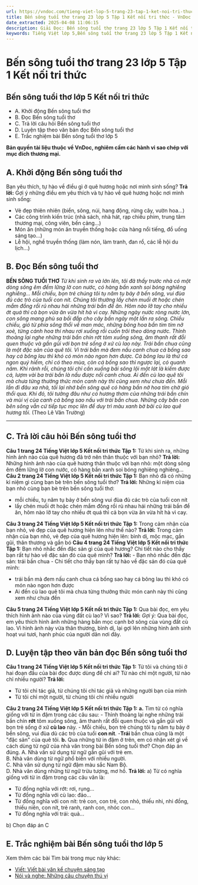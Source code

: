 ```yaml
---
url: https://vndoc.com/tieng-viet-lop-5-trang-23-tap-1-ket-noi-tri-thuc-319579
title: Bến sông tuổi thơ trang 23 lớp 5 Tập 1 Kết nối tri thức - VnDoc.com
date_extracted: 2025-04-08 11:06:15
description: Giải Đọc: Bến sông tuổi thơ trang 23 lớp 5 Tập 1 Kết nối tri thức gồm các phần hướng dẫn giải chi tiết, đầy đủ nhất chỉ có trên VnDoc. Mời các bạn tham khảo.
keywords: Tiếng Việt lớp 5,Bến sông tuổi thơ trang 23 lớp 5 Tập 1 Kết nối tri thức,Tiếng Việt lớp 5 trang 23 Tập 1 Kết nối tri thức,Bến sông tuổi thơ lớp 5 Kết nối tri thức,Tiếng Việt lớp 5 Tập 1 trang 23 Kết nối tri thức,Trả lời câu hỏi Bến sông tuổi thơ,Đọc Bến sông tuổi thơ lớp 5,Bến sông tuổi thơ lớp 5 trang 23,Tiếng Việt lớp 5 Kết nối tri thức,Tiếng Việt lớp 5 Tập 1,sgk Tiếng Việt lớp 5
---
```


# Bến sông tuổi thơ trang 23 lớp 5 Tập 1 Kết nối tri thức
## **Bến sông tuổi thơ lớp 5 Kết nối tri thức**
  * A. Khởi động Bến sông tuổi thơ
  * B. Đọc Bến sông tuổi thơ
  * C. Trả lời câu hỏi Bến sông tuổi thơ
  * D. Luyện tập theo văn bản đọc Bến sông tuổi thơ
  * E. Trắc nghiệm bài Bến sông tuổi thơ lớp 5

**Bản quyền tài liệu thuộc về VnDoc, nghiêm cấm các hành vi sao chép với mục đích thương mại.**
## **A. Khởi động Bến sông tuổi thơ**
Bạn yêu thích, tự hào về điều gì ở quê hương hoặc nơi mình sinh sống?
**Trả lời:**
Gợi ý những điều em yêu thích và tự hào về quê hương hoặc nơi mình sinh sống:
  * Vẻ đẹp thiên nhiên \(biển, sông, núi, hang động, rừng cây, vườn hoa...\)
  * Các công trình kiến trúc \(nhà  sách, nhà hát, rạp chiếu phim, trung tâm thương mại, công viên, bến cảng...\)
  * Món ăn \(những món ăn truyền thống hoặc cửa hàng nổi tiếng, đồ uống sáng tạo...\)
  * Lễ hội, nghề truyền thống \(làm nón, làm tranh, đan rổ, các lễ hội du lịch...\)

## **B. Đọc Bến sông tuổi thơ**
**BẾN SÔNG TUỔI THƠ**
 _Từ khi sinh ra và lớn lên, tôi đã thấy trước nhà có một dòng sông êm đềm lững lờ con nước, có hàng bần xanh soi bóng nghiêng nghiêng..._
_Mỗi chiều, bọn trẻ chúng tôi tụ năm tụ bảy ở bến sông, vui đùa đủ các trò của tuổi con nít. Chúng tôi thường lấy chén muối ớt hoặc chén mắm đồng rồi rủ nhau hái những trái bần để ăn. Hôm nào lỡ tay cho nhiều ớt quá thì cả bọn vừa ăn vừa hít hà vì cay._
_Những ngày nước ròng nước lớn, con sông mang phù sa bồi đắp cho cây bần ngày một lấn ra sông. Chiều chiều, gió từ phía sông thổi về man mác, những bông hoa bần tim tím nở xoè, từng cánh hoa thi nhau rơi xuống rồi cuốn trôi theo dòng nước. Thỉnh thoảng lại nghe những trái bần chín rớt tỏm xuống sông, âm thanh rất đỗi quen thuộc và gần gũi với bọn trẻ sống ở xứ cù lao này._
_Trái bần chua cũng là một đặc sản của quê tôi. Vì trái bần mà đem nấu canh chua cá bống sao hay cá bông lau thì khó có món nào ngon hơn được. Cá bông lau là thứ cá ngon quý hiếm, chỉ có theo mùa, còn cá bống sao thì ngược lại, có quanh năm. Khi rảnh rỗi, chúng tôi chỉ cần xuống bãi sông lội một lát là kiếm được cá, lượm vài ba trái bần là nấu được nồi canh chua. Ai đến cù lao quê tôi mà chưa từng thưởng thức món canh này thì cũng xem như chưa đến._
_Mỗi lần đi đâu xa nhà, tôi lại nhớ bến sông quê có hàng bần nở hoa tím chờ gió thổi qua. Khi đó, tôi tưởng đâu như có hương thơm của những trái bần chín và mùi vị của canh cá bống sao nấu với trái bần chua. Những cây bần con bên sông vẫn cứ tiếp tục mọc lên để duy trì màu xanh bờ bãi cù lao quê hương tôi._
\(Theo Lê Văn Trường\)
****
## **C. Trả lời câu hỏi Bến sông tuổi thơ**
**Câu 1 trang 24 Tiếng Việt lớp 5 Kết nối tri thức Tập 1:** Từ khi sinh ra, những hình ảnh nào của quê hương đã trở nên thân thuộc với bạn nhỏ?
**Trả lời:**
Những hình ảnh nào của quê hương thân thuộc với bạn nhỏ: một dòng sông êm đềm lững lờ con nước, có hàng bần xanh soi bóng nghiêng nghiêng...
**Câu 2 trang 24 Tiếng Việt lớp 5 Kết nối tri thức Tập 1:** Bạn nhỏ đã có những kỉ niệm gì cùng bạn bè trên bến sông tuổi thơ?
**Trả lời:**
Những kỉ niệm của bạn nhỏ cùng bạn bè trên bến sông tuổi thơ:
  * mỗi chiều, tụ năm tụ bảy ở bến sông vui đùa đủ các trò của tuổi con nít
  * lấy chén muối ớt hoặc chén mắm đồng rồi rủ nhau hái những trái bần để ăn, hôm nào lỡ tay cho nhiều ớt quá thì cả bọn vừa ăn vừa hít hà vì cay.

**Câu 3 trang 24 Tiếng Việt lớp 5 Kết nối tri thức Tập 1:** Trong cảm nhận của bạn nhỏ, vẻ đẹp của quê hương hiện lên như thế nào?
**Trả lời:**
Trong cảm nhận của bạn nhỏ, vẻ đẹp của quê hương hiện lên: bình dị, mộc mạc, gần gũi, thân thương và gắn bó
**Câu 4 trang 24 Tiếng Việt lớp 5 Kết nối tri thức Tập 1:** Bạn nhỏ nhắc đến đặc sản gì của quê hương? Chi tiết nào cho thấy bạn rất tự hào về đặc sản đó của quê mình?
**Trả lời:**
\- Bạn nhỏ nhắc đến đặc sản: trái bần chua
\- Chi tiết cho thấy bạn rất tự hào về đặc sản đó của quê mình:
  * trái bần mà đem nấu canh chua cá bống sao hay cá bông lau thì khó có món nào ngon hơn được
  * Ai đến cù lao quê tôi mà chưa từng thưởng thức món canh này thì cũng xem như chưa đến

**Câu 5 trang 24 Tiếng Việt lớp 5 Kết nối tri thức Tập 1:** Qua bài đọc, em yêu thích hình ảnh nào của vùng đất cù lao? Vì sao?
**Trả lời:**
_Gợi ý:_
Qua bài đọc, em yêu thích hình ảnh những hàng bần mọc cạnh bờ sông của vùng đất cù lao. Vì hình ảnh này vừa thân thương, bình dị, lại gợi lên những hình ảnh sinh hoạt vui tươi, hạnh phúc của người dân nơi đây.
## **D. Luyện tập theo văn bản đọc Bến sông tuổi thơ**
**Câu 1 trang 24 Tiếng Việt lớp 5 Kết nối tri thức Tập 1:** Từ tôi và chúng tôi ở hai đoạn đầu của bài đọc được dùng để chỉ ai? Từ nào chỉ một người, từ nào chỉ nhiều người?
**Trả lời:**
  * Từ tôi chỉ tác giả, từ chúng tôi chỉ tác giả và những người bạn của mình
  * Từ tôi chỉ một người, từ chúng tôi chỉ nhiều người

**Câu 2 trang 24 Tiếng Việt lớp 5 Kết nối tri thức Tập 1:**
**a.** Tìm từ có nghĩa giống với từ in đậm trong các câu sau:
\- Thỉnh thoảng lại nghe những trái bần chín **rớt** tôm xuống sông, âm thanh rất đỗi quen thuộc và gắn gũi với bọn trẻ sống ở xứ **cù lao** này.
\- Mỗi chiều, bọn trẻ chúng tôi tụ năm tụ bảy ở bển sông, vui đùa dủ các trò của tuổi **con nít**.
-**Trái** bần chua cũng là một "đặc sản" của quê tôi.
**b.** Qua những từ in đậm ở trên, em có nhận xét gì về cách dùng từ ngữ của nhà văn trong bài Bến sông tuổi thơ? Chọn đáp án đúng.
A. Nhà văn sử dụng từ ngữ gần gũi với trẻ em.  
B. Nhà văn dùng từ ngữ phổ biến với nhiều người.  
C. Nhà văn sử dụng từ ngữ đậm màu sắc Nam Bộ.  
D. Nhà văn dùng những từ ngữ trừu tượng, mơ hồ.
**Trả lời:**
a\) Từ có nghĩa giống với từ in đậm trong các câu văn là:
  * Từ đồng nghĩa với rớt: rơi, rụng...
  * Từ đồng nghĩa với cù lao: đảo...
  * Từ đồng nghĩa với con nít: trẻ con, con trẻ, con nhỏ, thiếu nhi, nhi đồng, thiếu niên, con nít, trẻ ranh, ranh con, nhóc con...
  * Từ đồng nghĩa với trái: quả...

b\) Chọn đáp án C
## **E. Trắc nghiệm bài Bến sông tuổi thơ lớp 5**
Xem thêm các bài Tìm bài trong mục này khác:
  * [Viết: Viết bài văn kể chuyện sáng tạo](</tieng-viet-lop-5-trang-25-tap-1-ket-noi-tri-thuc-319581>)
  * [Nói và nghe: Những câu chuyện thú vị](</tieng-viet-lop-5-trang-26-tap-1-ket-noi-tri-thuc-319584>)

